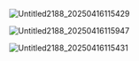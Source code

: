 ![Untitled2188_20250416115429](https://github.com/user-attachments/assets/d4177b3b-8045-4c96-8082-503c83236bca)


![Untitled2188_20250416115947](https://github.com/user-attachments/assets/362b9c13-1bf9-4dfd-bd29-2f44a0048866)


![Untitled2188_20250416115431](https://github.com/user-attachments/assets/1fc62a10-df68-44be-8712-42bdd7b62ee9)
